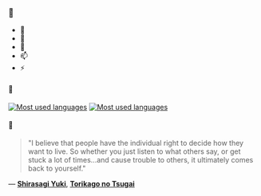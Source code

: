 ### 👋

- 🔭
- 🌱
- 💬
- 📫
- ⚡

#### 🧏

[![Most used languages](https://github-readme-stats-aynah.vercel.app/api/top-langs/?username=aynh&theme=solarized-dark&langs_count=6&layout=compact&hide_title=true)](https://github.com/anuraghazra/github-readme-stats#gh-dark-mode-only)
[![Most used languages](https://github-readme-stats-aynah.vercel.app/api/top-langs/?username=aynh&theme=solarized-light&langs_count=6&layout=compact&hide_title=true)](https://github.com/anuraghazra/github-readme-stats#gh-light-mode-only)

#### 💬

> "I believe that people have the individual right to decide how they want to live. So whether you just listen to what others say, or get stuck a lot of times...and cause trouble to others, it ultimately comes back to yourself."

&mdash; [**Shirasagi Yuki**](https://myanimelist.net/character.php?q=Shirasagi%20Yuki&cat=character), [**Torikago no Tsugai**](https://myanimelist.net/search/all?q=Torikago%20no%20Tsugai&cat=all)
